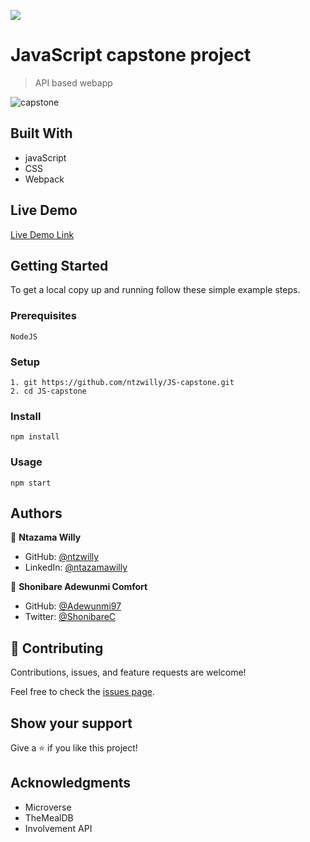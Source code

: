 ![](https://img.shields.io/badge/Microverse-blueviolet)

# JavaScript capstone project

> API based webapp

![capstone](https://user-images.githubusercontent.com/9049260/129449803-42e70ed8-13d6-4753-a4a4-3a9bd675bdb1.png)

## Built With

- javaScript
- CSS
- Webpack

## Live Demo

[Live Demo Link](https://ntzwilly.github.io/JS-capstone/dist/)

## Getting Started

To get a local copy up and running follow these simple example steps.

### Prerequisites

    NodeJS

### Setup

    1. git https://github.com/ntzwilly/JS-capstone.git
    2. cd JS-capstone

### Install

    npm install

### Usage

    npm start

## Authors

👤 **Ntazama Willy**

- GitHub: [@ntzwilly](https://github.com/ntzwilly)
- LinkedIn: [@ntazamawilly](https://linkedin.com/in/ntazama-willy-b676b7aa)

👤 **Shonibare Adewunmi Comfort**

- GitHub: [@Adewunmi97](https://github.com/Adewunmi97)
- Twitter: [@ShonibareC](https://twitter.com/ShonibareC)

## 🤝 Contributing

Contributions, issues, and feature requests are welcome!

Feel free to check the [issues page](../../issues/).

## Show your support

Give a ⭐️ if you like this project!

## Acknowledgments

- Microverse
- TheMealDB
- Involvement API